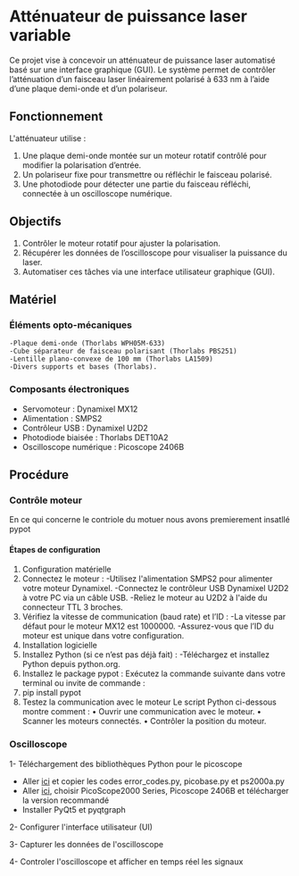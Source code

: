 # Atténuateur de puissance laser variable
Ce projet vise à concevoir un atténuateur de puissance laser automatisé basé sur une interface graphique (GUI). Le système permet de contrôler l’atténuation d’un faisceau laser linéairement polarisé à 633 nm à l’aide d’une plaque demi-onde et d’un polariseur.
## Fonctionnement
L'atténuateur utilise :
1. Une plaque demi-onde montée sur un moteur rotatif contrôlé pour modifier la polarisation d’entrée.
2. Un polariseur fixe pour transmettre ou réfléchir le faisceau polarisé.
3. Une photodiode pour détecter une partie du faisceau réfléchi, connectée à un oscilloscope numérique.
## Objectifs
1. Contrôler le moteur rotatif pour ajuster la polarisation.
2. Récupérer les données de l’oscilloscope pour visualiser la puissance du laser.
3. Automatiser ces tâches via une interface utilisateur graphique (GUI).
## Matériel
 
  ### Éléments opto-mécaniques
    -Plaque demi-onde (Thorlabs WPH05M-633)
    -Cube séparateur de faisceau polarisant (Thorlabs PBS251)
    -Lentille plano-convexe de 100 mm (Thorlabs LA1509)
    -Divers supports et bases (Thorlabs).
   
 ### Composants électroniques
   - Servomoteur : Dynamixel MX12
   - Alimentation : SMPS2
   - Contrôleur USB : Dynamixel U2D2
   - Photodiode biaisée : Thorlabs DET10A2
   - Oscilloscope numérique : Picoscope 2406B
## Procédure
  ### Contrôle moteur
  En ce qui concerne le contriole du motuer nous avons premierement insatllé pypot

   #### Étapes de configuration
1. Configuration matérielle
1.	Connectez le moteur :
-Utilisez l'alimentation SMPS2 pour alimenter votre moteur Dynamixel.
-Connectez le contrôleur USB Dynamixel U2D2 à votre PC via un câble USB.
-Reliez le moteur au U2D2 à l'aide du connecteur TTL 3 broches.
2.	Vérifiez la vitesse de communication (baud rate) et l’ID :
-La vitesse par défaut pour le moteur MX12 est 1000000.
-Assurez-vous que l’ID du moteur est unique dans votre configuration.
2. Installation logicielle
1.	Installez Python (si ce n’est pas déjà fait) :
-Téléchargez et installez Python depuis python.org.
2.	Installez le package pypot : Exécutez la commande suivante dans votre terminal ou invite de commande :
3.	pip install pypot
3. Testez la communication avec le moteur
Le script Python ci-dessous montre comment :
•	Ouvrir une communication avec le moteur.
•	Scanner les moteurs connectés.
•	Contrôler la position du moteur.

  ### Oscilloscope
  
1- Téléchargement des bibliothèques Python pour le picoscope
  - Aller [ici](https://github.com/colinoflynn/pico-python/blob/master/picoscope.py) et copier les codes error_codes.py, picobase.py et ps2000a.py
  - Aller [ici](https://www.picotech.com/downloads), choisir PicoScope2000 Series, Picoscope 2406B et télécharger la version recommandé
  - Installer PyQt5 et pyqtgraph

2- Configurer l'interface utilisateur (UI) 

3- Capturer les données de l'oscilloscope

4- Controler l'oscilloscope et afficher en temps réel les signaux
